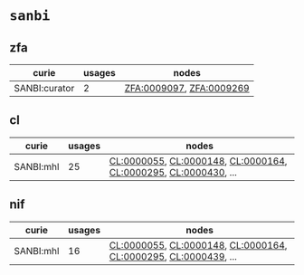 # `sanbi`

## zfa

| curie         |   usages | nodes                                                                                                                |
|---------------|----------|----------------------------------------------------------------------------------------------------------------------|
| SANBI:curator |        2 | [ZFA:0009097](http://purl.obolibrary.org/obo/ZFA_0009097), [ZFA:0009269](http://purl.obolibrary.org/obo/ZFA_0009269) |

## cl

| curie     |   usages | nodes                                                                                                                                                                                                                                                                                            |
|-----------|----------|--------------------------------------------------------------------------------------------------------------------------------------------------------------------------------------------------------------------------------------------------------------------------------------------------|
| SANBI:mhl |       25 | [CL:0000055](http://purl.obolibrary.org/obo/CL_0000055), [CL:0000148](http://purl.obolibrary.org/obo/CL_0000148), [CL:0000164](http://purl.obolibrary.org/obo/CL_0000164), [CL:0000295](http://purl.obolibrary.org/obo/CL_0000295), [CL:0000430](http://purl.obolibrary.org/obo/CL_0000430), ... |

## nif

| curie     |   usages | nodes                                                                                                                                                                                                                                                                                            |
|-----------|----------|--------------------------------------------------------------------------------------------------------------------------------------------------------------------------------------------------------------------------------------------------------------------------------------------------|
| SANBI:mhl |       16 | [CL:0000055](http://purl.obolibrary.org/obo/CL_0000055), [CL:0000148](http://purl.obolibrary.org/obo/CL_0000148), [CL:0000164](http://purl.obolibrary.org/obo/CL_0000164), [CL:0000295](http://purl.obolibrary.org/obo/CL_0000295), [CL:0000439](http://purl.obolibrary.org/obo/CL_0000439), ... |

